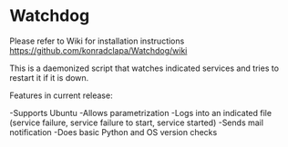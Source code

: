 # Watchdog
Please refer to Wiki for installation instructions https://github.com/konradclapa/Watchdog/wiki


This is a daemonized script that watches indicated services and tries to restart it if it is down.

Features in current release:

-Supports Ubuntu
-Allows parametrization
-Logs into an indicated file (service failure, service failure to start, service started)
-Sends mail notification
-Does basic Python and OS version checks
